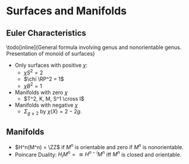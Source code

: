 # Surfaces and Manifolds


## Euler Characteristics

\todo[inline]{General formula involving genus and nonorientable genus. Presentation of monoid of surfaces}

- Only surfaces with positive $\chi$:
	- $\chi S^2 = 2$
	- $\chi \RP^2 = 1$
	- $\chi B^2 = 1$
- Manifolds with zero $\chi$
	- $T^2, K, M, S^1 \cross I$
- Manifolds with negative $\chi$
	- $\Sigma_{g \geq 2}$ by $\chi(X) = 2-2g$.

## Manifolds


* $H^n(M^n) = \ZZ$ if $M^n$ is orientable and zero if $M^n$ is nonorientable.
* Poincare Duality: $H_i M^n =\cong H^{n-i} M^n$ iff $M^n$ is closed and orientable.

